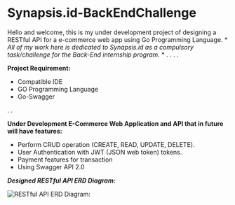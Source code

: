 # Synapsis.id-BackEndChallenge

Hello and welcome, this is my under development project of designing a RESTful API for a e-commerce web app using Go Programming Language. * *All of my work here is dedicated to Synapsis.id as a compulsory task/challenge for the Back-End internship program.* *
.
.
.
.
   
    
**Project Requirement:** 
- Compatible IDE 
- GO Programming Language
- Go-Swagger

.
.
 
**Under Development E-Commerce Web Application and API that in future will have features:**
- Perform CRUD operation (CREATE, READ, UPDATE, DELETE).
- User Authentication with JWT (JSON web token) tokens.
- Payment features for transaction
- Using Swagger API 2.0
 
 
 
 
 
***Designed RESTful API ERD Diagram:***
 
 
![RESTful API ERD Diagram:](https://user-images.githubusercontent.com/86362361/170528181-84a4c038-4a2e-45f8-afa5-9937477169fb.png)
